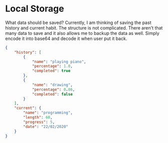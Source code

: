 # Local Storage
What data should be saved? Currently, I am thinking of saving the past history and current habit. 
The structure is not complicated. There aren't that many data to save and it also allows me to backup the data as well. Simply encode it into base64 and decode it when user put it back.

~~~json
{
    "history": [
        {
            "name": "playing piano",
            "percentage": 1.0,
            "completed": true
        },
        {
            "name": "drawing",
            "percentage": 0.86,
            "completed": false
        }
    ],
    "current": {
        "name": "programming",
        "length": 60,
        "progress": 5,
        "date": "22/02/2020"
    }
}
~~~